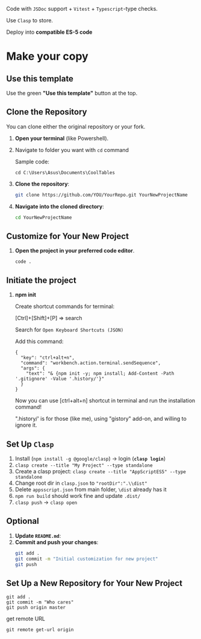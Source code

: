 Code with `JSDoc` support + `Vitest` + `Typescript`-type checks.

Use `Clasp` to store.

Deploy into **compatible ES-5 code**

# Make your copy

## Use this template
Use the green **"Use this template"** button at the top.

## Clone the Repository
You can clone either the original repository or your fork.

1. **Open your terminal** (like Powershell).
2. Navigate to folder you want with `cd` command
   
    Sample code:

     ```
     cd C:\Users\Asus\Documents\CoolTables
     ```

3. **Clone the repository**:
   ```sh
   git clone https://github.com/YOU/YourRepo.git YourNewProjectName
   ```

4. **Navigate into the cloned directory**:
   ```sh
   cd YourNewProjectName
   ```

## Customize for Your New Project

1. **Open the project in your preferred code editor**.
    
    ```
    code .
    ```

## Initiate the project

1. **npm init**

    Create shortcut commands for terminal:
    
    [Ctrl]+[Shift]+[P] => search
    
    Search for 
    `
    Open Keyboard Shortcuts (JSON)
    `
    
    Add this command:
    
    ```
    {
      "key": "ctrl+alt+n",
      "command": "workbench.action.terminal.sendSequence",
      "args": {
        "text": "& {npm init -y; npm install; Add-Content -Path '.gitignore' -Value '.history/'}"
      }
    }
    ```

    Now you can use [ctrl+alt+n] shortcut in terminal and run the installation command!
    
    ".history/' is for those (like me), using "gistory" add-on, and willing to ignore it.

## Set Up `Clasp`

1. Install (`npm install -g @google/clasp`) → login (**`clasp login`**)
2. `clasp create --title "My Project" --type standalone`
3. Create a clasp project: `clasp create --title "AppScriptES5" --type standalone`
4. Change root dir in `clasp.json` to `"rootDir":".\\dist"`
5. Delete `appsscript.json` from main folder, `\dist` already has it
6. `npm run build` should work fine and update `.dist/`
7. `clasp push` → `clasp open`

## Optional
    
1. **Update `README.md`**:
2. **Commit and push your changes**:
   ```sh
   git add .
   git commit -m "Initial customization for new project"
   git push
   ```


## Set Up a New Repository for Your New Project

```
git add .
git commit -m "Who cares"
git push origin master
```

get remote URL

```
git remote get-url origin
```
